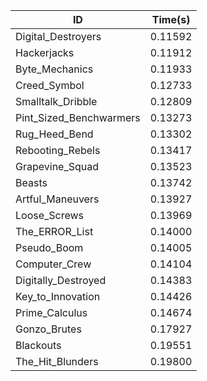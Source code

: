 |ID|Time(s)|
|-|-|
|Digital_Destroyers|0.11592|
|Hackerjacks|0.11912|
|Byte_Mechanics|0.11933|
|Creed_Symbol|0.12733|
|Smalltalk_Dribble|0.12809|
|Pint_Sized_Benchwarmers|0.13273|
|Rug_Heed_Bend|0.13302|
|Rebooting_Rebels|0.13417|
|Grapevine_Squad|0.13523|
|Beasts|0.13742|
|Artful_Maneuvers|0.13927|
|Loose_Screws|0.13969|
|The_ERROR_List|0.14000|
|Pseudo_Boom|0.14005|
|Computer_Crew|0.14104|
|Digitally_Destroyed|0.14383|
|Key_to_Innovation|0.14426|
|Prime_Calculus|0.14674|
|Gonzo_Brutes|0.17927|
|Blackouts|0.19551|
|The_Hit_Blunders|0.19800|
